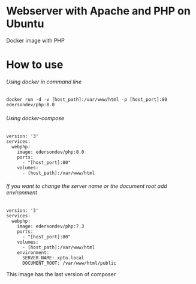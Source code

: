 # Webserver with Apache and PHP on Ubuntu
Docker image with PHP

# How to use
###### Using docker in command line
```
docker run -d -v [host_path]:/var/www/html -p [host_port]:80 edersondev/php:8.0
```

###### Using docker-compose
```
version: '3'
services:
  webphp:
    image: edersondev/php:8.0
    ports:
      - "[host_port]:80"
    volumes:
      - [host_path]:/var/www/html

```

###### If you want to change the server name or the document root add environment
```
version: '3'
services:
  webphp:
    image: edersondev/php:7.3
    ports:
      - "[host_port]:80"
    volumes:
      - [host_path]:/var/www/html
    environment:
      SERVER_NAME: xpto.local
      DOCUMENT_ROOT: /var/www/html/public
```

This image has the last version of composer
